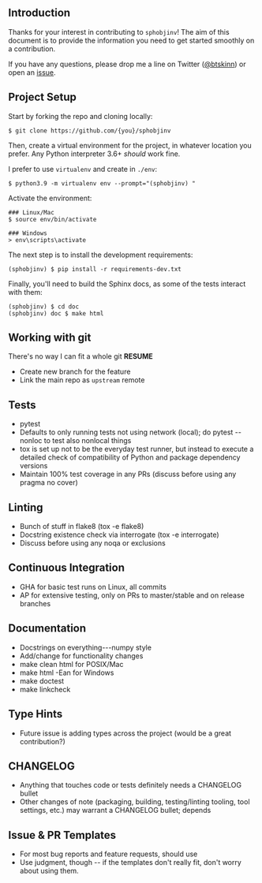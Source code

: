 Introduction
------------

Thanks for your interest in contributing to `sphobjinv`!
The aim of this document is to provide the information you need
to get started smoothly on a contribution.

If you have any questions, please drop me a line on Twitter
([@btskinn](https://twitter.com/btskinn)) or open an
[issue](https://github.com/bskinn/sphobjinv/issues).


Project Setup
-------------

Start by forking the repo and cloning locally:

```
$ git clone https://github.com/{you}/sphobjinv
```

Then, create a virtual environment for the project,
in whatever location you prefer. Any Python interpreter 3.6+ *should* work fine.

I prefer to use `virtualenv` and create in `./env`:

```
$ python3.9 -m virtualenv env --prompt="(sphobjinv) "
```

Activate the environment:

```
### Linux/Mac
$ source env/bin/activate

### Windows
> env\scripts\activate
```

The next step is to install the development requirements:

```
(sphobjinv) $ pip install -r requirements-dev.txt
```

Finally, you'll need to build the Sphinx docs,
as some of the tests interact with them:

```
(sphobjinv) $ cd doc
(sphobjinv) doc $ make html
```


Working with git
----------------

There's no way I can fit a whole git **RESUME**
- Create new branch for the feature
- Link the main repo as `upstream` remote

Tests
-----

- pytest
- Defaults to only running tests not using network (local);
  do pytest --nonloc to test also  nonlocal things
- tox is set up not to be the everyday test runner,
  but instead to execute a detailed check of compatibility
  of Python and package dependency versions
- Maintain 100% test coverage in any PRs
  (discuss before using any pragma no cover)

Linting
-------

- Bunch of stuff in flake8 (tox -e flake8)
- Docstring existence check via interrogate
  (tox -e interrogate)
- Discuss before using any noqa or exclusions


Continuous Integration
----------------------

- GHA for basic test runs on Linux, all commits
- AP for extensive testing, only on PRs to master/stable
  and on release branches


Documentation
-------------

- Docstrings on everything---numpy style
- Add/change for functionality changes
- make clean html for POSIX/Mac
- make html -Ean for Windows
- make doctest
- make linkcheck


Type Hints
----------

- Future issue is adding types across the project
  (would be a great contribution?)

CHANGELOG
---------

- Anything that touches code or tests definitely
  needs a CHANGELOG bullet
- Other changes of note (packaging, building, testing/linting
  tooling, tool settings, etc.) may warrant a CHANGELOG bullet;
  depends

Issue & PR Templates
--------------------

- For most bug reports and feature requests,
  should use
- Use judgment, though -- if the templates don't
  really fit, don't worry about using them.

